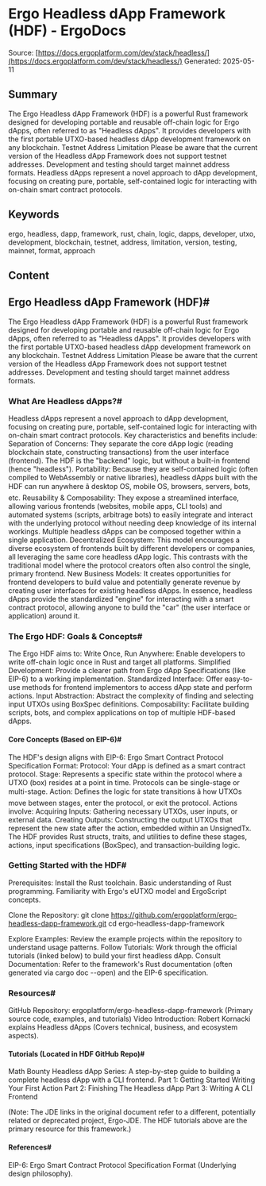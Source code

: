 # Ergo Headless dApp Framework (HDF) - ErgoDocs
Source: [https://docs.ergoplatform.com/dev/stack/headless/](https://docs.ergoplatform.com/dev/stack/headless/)
Generated: 2025-05-11

## Summary
The Ergo Headless dApp Framework (HDF) is a powerful Rust framework designed for developing portable and reusable off-chain logic for Ergo dApps, often referred to as "Headless dApps". It provides developers with the first portable UTXO-based headless dApp development framework on any blockchain. Testnet Address Limitation Please be aware that the current version of the Headless dApp Framework does not support testnet addresses. Development and testing should target mainnet address formats. Headless dApps represent a novel approach to dApp development, focusing on creating pure, portable, self-contained logic for interacting with on-chain smart contract protocols.

## Keywords
ergo, headless, dapp, framework, rust, chain, logic, dapps, developer, utxo, development, blockchain, testnet, address, limitation, version, testing, mainnet, format, approach

## Content
## Ergo Headless dApp Framework (HDF)#
The Ergo Headless dApp Framework (HDF) is a powerful Rust framework designed for developing portable and reusable off-chain logic for Ergo dApps, often referred to as "Headless dApps". It provides developers with the first portable UTXO-based headless dApp development framework on any blockchain.
Testnet Address Limitation
Please be aware that the current version of the Headless dApp Framework does not support testnet addresses. Development and testing should target mainnet address formats.

### What Are Headless dApps?#
Headless dApps represent a novel approach to dApp development, focusing on creating pure, portable, self-contained logic for interacting with on-chain smart contract protocols.
Key characteristics and benefits include:
Separation of Concerns: They separate the core dApp logic (reading blockchain state, constructing transactions) from the user interface (frontend). The HDF is the "backend" logic, but without a built-in frontend (hence "headless").
Portability: Because they are self-contained logic (often compiled to WebAssembly or native libraries), headless dApps built with the HDF can run anywhere â desktop OS, mobile OS, browsers, servers, bots, etc.
Reusability & Composability: They expose a streamlined interface, allowing various frontends (websites, mobile apps, CLI tools) and automated systems (scripts, arbitrage bots) to easily integrate and interact with the underlying protocol without needing deep knowledge of its internal workings. Multiple headless dApps can be composed together within a single application.
Decentralized Ecosystem: This model encourages a diverse ecosystem of frontends built by different developers or companies, all leveraging the same core headless dApp logic. This contrasts with the traditional model where the protocol creators often also control the single, primary frontend.
New Business Models: It creates opportunities for frontend developers to build value and potentially generate revenue by creating user interfaces for existing headless dApps.
In essence, headless dApps provide the standardized "engine" for interacting with a smart contract protocol, allowing anyone to build the "car" (the user interface or application) around it.

### The Ergo HDF: Goals & Concepts#
The Ergo HDF aims to:
Write Once, Run Anywhere: Enable developers to write off-chain logic once in Rust and target all platforms.
Simplified Development: Provide a clearer path from Ergo dApp Specifications (like EIP-6) to a working implementation.
Standardized Interface: Offer easy-to-use methods for frontend implementors to access dApp state and perform actions.
Input Abstraction: Abstract the complexity of finding and selecting input UTXOs using BoxSpec definitions.
Composability: Facilitate building scripts, bots, and complex applications on top of multiple HDF-based dApps.

#### Core Concepts (Based on EIP-6)#
The HDF's design aligns with EIP-6: Ergo Smart Contract Protocol Specification Format:
Protocol: Your dApp is defined as a smart contract protocol.
Stage: Represents a specific state within the protocol where a UTXO (box) resides at a point in time. Protocols can be single-stage or multi-stage.
Action: Defines the logic for state transitions â how UTXOs move between stages, enter the protocol, or exit the protocol. Actions involve:
Acquiring Inputs: Gathering necessary UTXOs, user inputs, or external data.
Creating Outputs: Constructing the output UTXOs that represent the new state after the action, embedded within an UnsignedTx.
The HDF provides Rust structs, traits, and utilities to define these stages, actions, input specifications (BoxSpec), and transaction-building logic.

### Getting Started with the HDF#
Prerequisites:
Install the Rust toolchain.
Basic understanding of Rust programming.
Familiarity with Ergo's eUTXO model and ErgoScript concepts.


Clone the Repository:
git clone https://github.com/ergoplatform/ergo-headless-dapp-framework.git
cd ergo-headless-dapp-framework

Explore Examples: Review the example projects within the repository to understand usage patterns.
Follow Tutorials: Work through the official tutorials (linked below) to build your first headless dApp.
Consult Documentation: Refer to the framework's Rust documentation (often generated via cargo doc --open) and the EIP-6 specification.

### Resources#
GitHub Repository: ergoplatform/ergo-headless-dapp-framework (Primary source code, examples, and tutorials)
Video Introduction: Robert Kornacki explains Headless dApps (Covers technical, business, and ecosystem aspects).

#### Tutorials (Located in HDF GitHub Repo)#
Math Bounty Headless dApp Series: A step-by-step guide to building a complete headless dApp with a CLI frontend.
Part 1: Getting Started Writing Your First Action
Part 2: Finishing The Headless dApp
Part 3: Writing A CLI Frontend


(Note: The JDE links in the original document refer to a different, potentially related or deprecated project, Ergo-JDE. The HDF tutorials above are the primary resource for this framework.)

#### References#
EIP-6: Ergo Smart Contract Protocol Specification Format (Underlying design philosophy).
